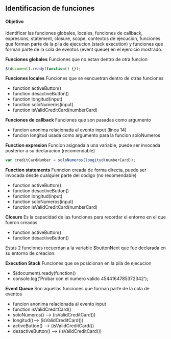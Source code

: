 ## Identificacion de funciones

#### Objetivo

Identificar las funciones globales, locales, funciones de callback, expresions, statement, closure, scope, contextos de ejecucion, funciones que forman parte de la pila de ejecucion (stack execution) y funciones que forman parte de la cola de eventos (event queue) en el ejercicio mostrado.


**Funciones globales**
Funciones que no estan dentro de otra funcion

```Javascript
$(document).ready(function() {});
```
**Funciones locales**
Funciones que se esncuetran dentro de otras funciones

- function activeButton()
- function desactiveButton()
- function longitud(input)
- function soloNumeros(input)
- function isValidCreditCard(numberCard)

**Funciones de callback**
Funciones que son pasadas como argumento

- funcion anonima relacionada al evento input (linea 14)
- funcion longitud usada como argumento para la funcion soloNumeros

**Function expresion**
Funcion asignada a una variable, puede ser invocada posterior a su declaracion (recomendable)

```Javascript
var creditCardNumber = soloNumeros(longitud(numberCard));
```

**Function statements**
Funncion creada de forma directa, puede ser invocada desde cualquier parte del código (no recomendable)

- function activeButton()
- function desactiveButton()
- function longitud(input)
- function soloNumeros(input)
- function isValidCreditCard(numberCard)

**Closure**
Es la capacidad de las funciones para recordar el entorno en el que fueron creadas

- function activeButton()
- function desactiveButton()

Estas 2 funciones recuerdan a la variable $buttonNext que fue declarada en su entorno de creacion.

**Execution Stack**
Funciones que se posicionan en la pila de ejecucion

- $(document).ready(function()
- console.log('Probar con el numero valido 4544164785372342');  

**Event Queue**
Son aquellas funciones que forman parte de la cola de eventos

 - funcion anonima relacionada al evento input
 - function isValidCreditCard()
 - soloNumeros() --> (isValidCreditCard())
 - longitud()--> (isValidCreditCard())
 - activeButton() --> (isValidCreditCard())
 - desactiveButton() --> (isValidCreditCard())
